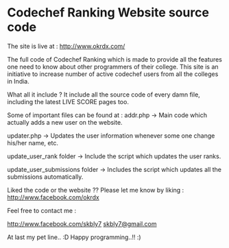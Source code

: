 Codechef Ranking Website source code
=====================================

The site is live at : http://www.okrdx.com/

The full code of Codechef Ranking which is made to provide all the features one need to know about other programmers of their college. This site is an initiative to increase number of active codechef users from all the colleges in India.

What all it include ?
It include all the source code of every damn file, including the latest LIVE SCORE pages too.

Some of important files can be found at :
addr.php  -> Main code which actually adds a new user on the website.

updater.php -> Updates the user information whenever some one change his/her name, etc.

update_user_rank folder -> Include the script which updates the user ranks.

update_user_submissions folder -> Includes the script which updates all the submissions automatically.


Liked the code or the website ??
Please let me know by liking :
http://www.facebook.com/okrdx


Feel free to contact me :

http://www.facebook.com/skbly7
skbly7@gmail.com


At last my pet line.. :D
Happy programming..!!
:)
